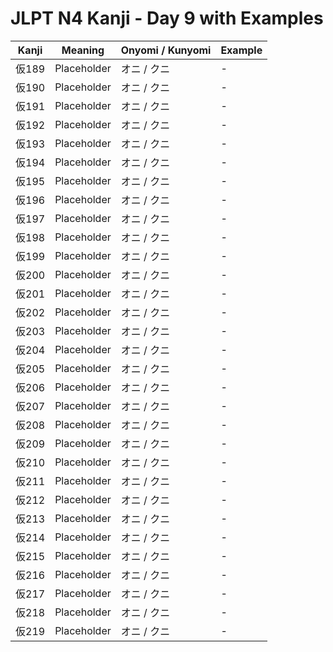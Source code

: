 # JLPT N4 Kanji - Day 9 with Examples

| Kanji | Meaning | Onyomi / Kunyomi | Example |
|-------|---------|------------------|---------|
| 仮189 | Placeholder | オニ / クニ | - |
| 仮190 | Placeholder | オニ / クニ | - |
| 仮191 | Placeholder | オニ / クニ | - |
| 仮192 | Placeholder | オニ / クニ | - |
| 仮193 | Placeholder | オニ / クニ | - |
| 仮194 | Placeholder | オニ / クニ | - |
| 仮195 | Placeholder | オニ / クニ | - |
| 仮196 | Placeholder | オニ / クニ | - |
| 仮197 | Placeholder | オニ / クニ | - |
| 仮198 | Placeholder | オニ / クニ | - |
| 仮199 | Placeholder | オニ / クニ | - |
| 仮200 | Placeholder | オニ / クニ | - |
| 仮201 | Placeholder | オニ / クニ | - |
| 仮202 | Placeholder | オニ / クニ | - |
| 仮203 | Placeholder | オニ / クニ | - |
| 仮204 | Placeholder | オニ / クニ | - |
| 仮205 | Placeholder | オニ / クニ | - |
| 仮206 | Placeholder | オニ / クニ | - |
| 仮207 | Placeholder | オニ / クニ | - |
| 仮208 | Placeholder | オニ / クニ | - |
| 仮209 | Placeholder | オニ / クニ | - |
| 仮210 | Placeholder | オニ / クニ | - |
| 仮211 | Placeholder | オニ / クニ | - |
| 仮212 | Placeholder | オニ / クニ | - |
| 仮213 | Placeholder | オニ / クニ | - |
| 仮214 | Placeholder | オニ / クニ | - |
| 仮215 | Placeholder | オニ / クニ | - |
| 仮216 | Placeholder | オニ / クニ | - |
| 仮217 | Placeholder | オニ / クニ | - |
| 仮218 | Placeholder | オニ / クニ | - |
| 仮219 | Placeholder | オニ / クニ | - |
